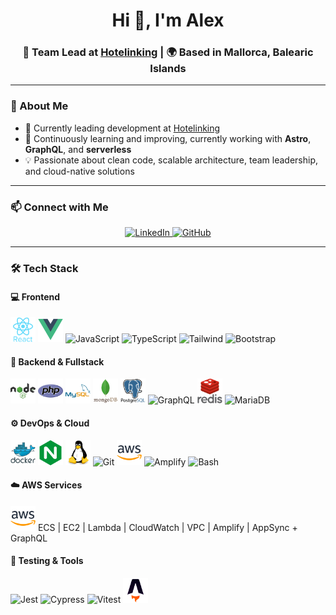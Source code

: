 <h1 align="center">Hi 👋, I'm Alex</h1>
<h3 align="center">💼 Team Lead at <a href="https://www.hotelinking.com" target="_blank">Hotelinking</a> | 🌍 Based in Mallorca, Balearic Islands</h3>

---

### 🚀 About Me

- 🔭 Currently leading development at [Hotelinking](https://www.hotelinking.com)
- 🌱 Continuously learning and improving, currently working with **Astro**, **GraphQL**, and **serverless**
- 💡 Passionate about clean code, scalable architecture, team leadership, and cloud-native solutions

---

### 📫 Connect with Me

<p align="center">
   <a href="https://linkedin.com/in/alex-marcelo-lopez-quiroga5555" target="_blank">
    <img src="https://img.shields.io/badge/LinkedIn-blue?style=for-the-badge&logo=Linkedin&logoColor=white" alt="LinkedIn"/>
  </a>
  <a href="https://github.com/Coquixo" target="_blank">
    <img src="https://img.shields.io/badge/-GitHub-181717?style=for-the-badge&logo=github&logoColor=white" alt="GitHub"/>
  </a>
</p>

---

### 🛠️ Tech Stack

#### 💻 Frontend
<p>
  <img src="https://raw.githubusercontent.com/devicons/devicon/master/icons/react/react-original-wordmark.svg" width="40" alt="React"/>
  <img src="https://raw.githubusercontent.com/devicons/devicon/master/icons/vuejs/vuejs-original.svg" width="40" alt="Vue 2"/> 
  <img src="https://cdn.jsdelivr.net/gh/devicons/devicon/icons/javascript/javascript-original.svg" width="40" alt="JavaScript"/>
  <img src="https://cdn.jsdelivr.net/gh/devicons/devicon/icons/typescript/typescript-original.svg" width="40" alt="TypeScript"/>
  <img src="https://www.vectorlogo.zone/logos/tailwindcss/tailwindcss-icon.svg" width="40" alt="Tailwind"/>
  <img src="https://getbootstrap.com/docs/5.3/assets/brand/bootstrap-logo.svg" alt="Bootstrap" width="40" height="40"/>
</p>

#### 🧠 Backend & Fullstack
<p>
  <img src="https://raw.githubusercontent.com/devicons/devicon/master/icons/nodejs/nodejs-original-wordmark.svg" width="40" alt="Node.js"/>
  <img src="https://raw.githubusercontent.com/devicons/devicon/master/icons/php/php-original.svg" width="40" alt="PHP"/>
  <img src="https://raw.githubusercontent.com/devicons/devicon/master/icons/mysql/mysql-original-wordmark.svg" width="40" alt="MySQL"/>
  <img src="https://raw.githubusercontent.com/devicons/devicon/master/icons/mongodb/mongodb-original-wordmark.svg" width="40" alt="MongoDB"/>
  <img src="https://raw.githubusercontent.com/devicons/devicon/master/icons/postgresql/postgresql-original-wordmark.svg" width="40" alt="PostgreSQL"/>
  <img src="https://www.vectorlogo.zone/logos/graphql/graphql-icon.svg" width="40" alt="GraphQL"/>
  <img src="https://raw.githubusercontent.com/devicons/devicon/master/icons/redis/redis-original-wordmark.svg" width="40" alt="Redis"/>
  <img src="https://www.vectorlogo.zone/logos/mariadb/mariadb-icon.svg" width="40" alt="MariaDB"/>
</p>

#### ⚙️ DevOps & Cloud
<p>
  <img src="https://raw.githubusercontent.com/devicons/devicon/master/icons/docker/docker-original-wordmark.svg" width="40" alt="Docker"/>
  <img src="https://raw.githubusercontent.com/devicons/devicon/master/icons/nginx/nginx-original.svg" width="40" alt="NGINX"/>
  <img src="https://raw.githubusercontent.com/devicons/devicon/master/icons/linux/linux-original.svg" width="40" alt="Linux"/>
  <img src="https://www.vectorlogo.zone/logos/git-scm/git-scm-icon.svg" width="40" alt="Git"/>
  <img src="https://raw.githubusercontent.com/devicons/devicon/master/icons/amazonwebservices/amazonwebservices-original-wordmark.svg" width="40" alt="AWS"/>
  <img src="https://docs.amplify.aws/assets/logo-dark.svg" width="40" alt="Amplify"/>
  <img src="https://cdn.jsdelivr.net/gh/devicons/devicon/icons/bash/bash-original.svg" width="40" alt="Bash"/>
</p>

#### ☁️ AWS Services
<p>
  <img src="https://raw.githubusercontent.com/devicons/devicon/master/icons/amazonwebservices/amazonwebservices-original-wordmark.svg" width="40" alt="AWS"/>
  ECS | EC2 | Lambda | CloudWatch | VPC | Amplify | AppSync + GraphQL
</p>

#### 🧪 Testing & Tools
<p>
  <img src="https://www.vectorlogo.zone/logos/jestjsio/jestjsio-icon.svg" width="40" alt="Jest"/>
  <img src="https://raw.githubusercontent.com/simple-icons/simple-icons/develop/icons/cypress.svg" width="40" alt="Cypress"/>
  <img src="https://vitejs.dev/logo.svg" width="40" alt="Vitest"/>
  <img src="./content/Astro.svg" alt="Astro" width="40" height="40"/>
</p>
